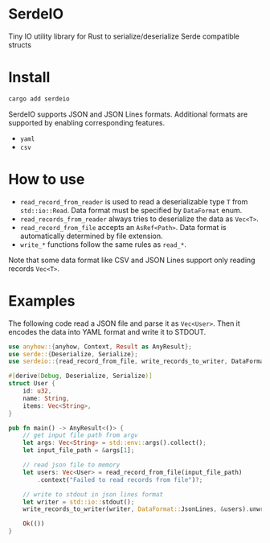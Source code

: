 # SerdeIO
Tiny IO utility library for Rust to serialize/deserialize Serde compatible structs

# Install

```sh
cargo add serdeio
```

SerdeIO supports JSON and JSON Lines formats. Additional formats are supported by enabling corresponding features.

- `yaml`
- `csv`

# How to use

- `read_record_from_reader` is used to read a deserializable type `T` from `std::io::Read`. Data format must be specified by `DataFormat` enum.
- `read_records_from_reader` always tries to deserialize the data as `Vec<T>`.
- `read_record_from_file` accepts an `AsRef<Path>`. Data format is automatically determined by file extension.
- `write_*` functions follow the same rules as `read_*`.

Note that some data format like CSV and JSON Lines support only reading records `Vec<T>`.

# Examples

The following code read a JSON file and parse it as `Vec<User>`. Then it encodes the data into YAML format and write it to STDOUT.

```rust
use anyhow::{anyhow, Context, Result as AnyResult};
use serde::{Deserialize, Serialize};
use serdeio::{read_record_from_file, write_records_to_writer, DataFormat};

#[derive(Debug, Deserialize, Serialize)]
struct User {
    id: u32,
    name: String,
    items: Vec<String>,
}

pub fn main() -> AnyResult<()> {
    // get input file path from argv
    let args: Vec<String> = std::env::args().collect();
    let input_file_path = &args[1];

    // read json file to memory
    let users: Vec<User> = read_record_from_file(input_file_path)
        .context("Failed to read records from file")?;

    // write to stdout in json lines format
    let writer = std::io::stdout();
    write_records_to_writer(writer, DataFormat::JsonLines, &users).unwrap();

    Ok(())
}
```